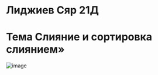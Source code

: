 # Лиджиев Сяр 21Д 
# Тема Слияние и сортировка слиянием»
![image](https://github.com/Syar3005/MergeSort/assets/113889600/3841aa6a-2d30-46c7-a5a6-e4c56e79b225)
